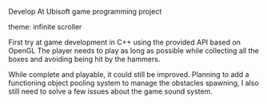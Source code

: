 Develop At Ubisoft game programming project

theme: infinite scroller 

First try at game development in C++ using the provided API based on OpenGL
The player needs to play as long as possible while collecting all the boxes and avoiding being hit by the hammers.

While complete and playable, it could still be improved. 
Planning to add a functioning object pooling system to manage the obstacles spawning,
I also still need to solve a few issues about the game sound system.
